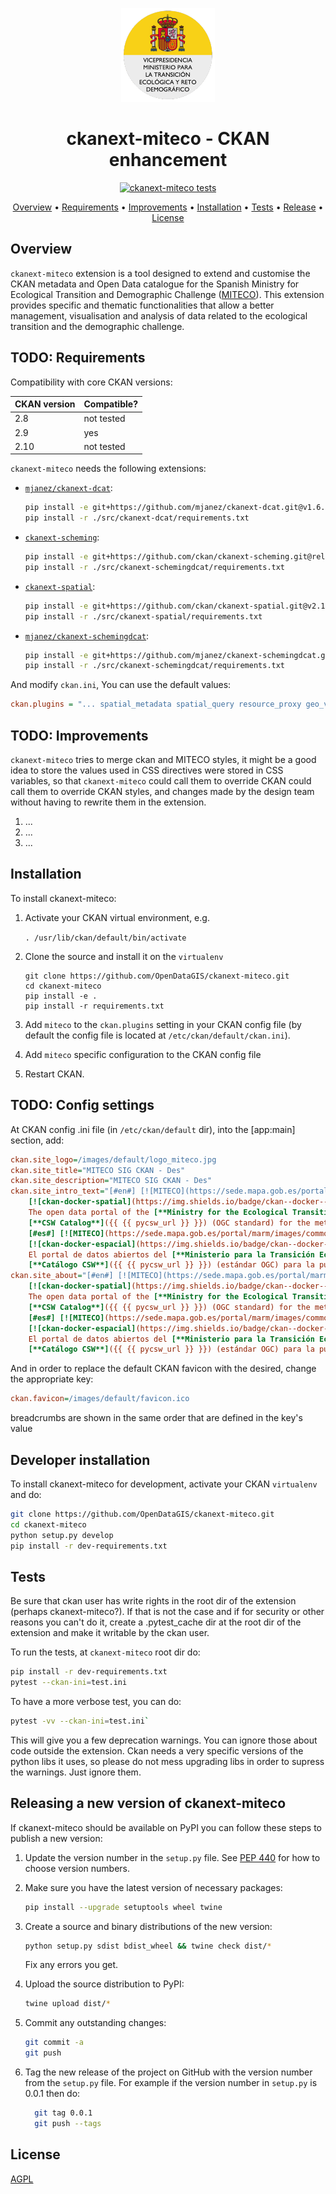 <p align="center">
  <picture>
    <img src="ckanext/miteco/public/images/default/miteco_logo2.png" style="height:150px">
  </picture>
</p>
<h1 align="center">ckanext-miteco - CKAN enhancement</h1>
<p align="center">
<a href="https://github.com/OpenDataGIS/ckanext-miteco/actions/workflows/test.yml"><img src="https://github.com/OpenDataGIS/ckanext-miteco/actions/workflows/test.yml/badge.svg?branch=main&event=pull_request" alt="ckanext-miteco tests"></a>

<p align="center">
    <a href="#overview">Overview</a> •
    <a href="#requirements">Requirements</a> •
    <a href="#improvements">Improvements</a> •
    <a href="#installation">Installation</a> •
    <a href="#tests">Tests</a> •
    <a href="#releasing-a-new-version-of-ckanext-miteco">Release</a> •
    <a href="#license">License</a>
</p>

## Overview
`ckanext-miteco` extension is a tool designed to extend and customise the CKAN metadata and Open Data catalogue for the Spanish Ministry for Ecological Transition and Demographic Challenge ([MITECO](https://www.miteco.gob.es/)). This extension provides specific and thematic functionalities that allow a better management, visualisation and analysis of data related to the ecological transition and the demographic challenge. 

## TODO: Requirements
Compatibility with core CKAN versions:

| CKAN version    | Compatible?   |
| --------------- | ------------- |
| 2.8             | not tested    |
| 2.9             | yes           |
| 2.10            | not tested    |


`ckanext-miteco` needs the following extensions:

* [`mjanez/ckanext-dcat`](https://github.com/mjanez/ckanext-dcat):
  ````bash
  pip install -e git+https://github.com/mjanez/ckanext-dcat.git@v1.6.0#egg=ckanext-dcat
  pip install -r ./src/ckanext-dcat/requirements.txt
  ````

* [`ckanext-scheming`](https://github.com/ckan/ckanext-scheming):
  ```bash
  pip install -e git+https://github.com/ckan/ckanext-scheming.git@release-3.0.0#egg=ckanext-scheming
  pip install -r ./src/ckanext-schemingdcat/requirements.txt
  ```

* [`ckanext-spatial`](https://github.com/ckan/ckanext-spatial):
  ```bash
  pip install -e git+https://github.com/ckan/ckanext-spatial.git@v2.1.1#egg=ckanext-spatial
  pip install -r ./src/ckanext-spatial/requirements.txt
  ```

* [`mjanez/ckanext-schemingdcat`](https://github.com/mjanez/ckanext-schemingdcat):
  ```bash
  pip install -e git+https://github.com/mjanez/ckanext-schemingdcat.git@v3.0.0#egg=ckanext_schemingdcat
  pip install -r ./src/ckanext-schemingdcat/requirements.txt
  ```

And modify `ckan.ini`, You can use the default values:
 ```ini
 ckan.plugins = "... spatial_metadata spatial_query resource_proxy geo_view geojson_view wmts_view shp_view dcat schemingdcat_datasets schemingdcat_groups schemingdcat_organizations miteco schemingdcat"
 ```

## TODO: Improvements
`ckanext-miteco` tries to merge ckan and MITECO styles, it might be a good idea to store the values used in  CSS directives were stored in CSS variables, so that `ckanext-miteco` could call them to override CKAN could call them to override CKAN styles, and changes made by the design team without having to rewrite them in the extension.

1. ...
2. ...
3. ...

## Installation

To install ckanext-miteco:

1. Activate your CKAN virtual environment, e.g.

    `. /usr/lib/ckan/default/bin/activate`

2. Clone the source and install it on the `virtualenv`

    ```
    git clone https://github.com/OpenDataGIS/ckanext-miteco.git
    cd ckanext-miteco
    pip install -e .
	pip install -r requirements.txt
    ```

3. Add `miteco` to the `ckan.plugins` setting in your CKAN
   config file (by default the config file is located at
   `/etc/ckan/default/ckan.ini`).
   		
4. Add `miteco` specific configuration to the CKAN config file

5. Restart CKAN.


## TODO: Config settings
At CKAN config .ini file (in `/etc/ckan/default` dir), into the [app:main] 
section, add:

```ini
ckan.site_logo=/images/default/logo_miteco.jpg
ckan.site_title="MITECO SIG CKAN - Des"
ckan.site_description="MITECO SIG CKAN - Des"
ckan.site_intro_text="[#en#] [![MITECO](https://sede.mapa.gob.es/portal/marm/images/common/logo_miteco.jpg#center)](https://miteco.gob.es/) \
    [![ckan-docker-spatial](https://img.shields.io/badge/ckan--docker--spatial-CKAN%202.9.11-brightgreen?style=social&logo=github#center)](https://github.com/mjanez/ckan-docker) \
    The open data portal of the [**Ministry for the Ecological Transition and the Demographic Challenge**](https://www.miteco.gob.es/) consists of an application using CKAN technology for the distribution of maps, data and spatial metadata and a \
    [**CSW Catalog**]({{ {{ pycsw_url }} }}) (OGC standard) for the metadata publication and discovery about spatial resources on the web. \
    [#es#] [![MITECO](https://sede.mapa.gob.es/portal/marm/images/common/logo_miteco.jpg#center)](https://miteco.gob.es/) \
    [![ckan-docker-espacial](https://img.shields.io/badge/ckan--docker--spatial-CKAN%202.9.11-brightgreen?style=social&logo=github#center)](https://github.com/mjanez/ckan-docker) \
    El portal de datos abiertos del [**Ministerio para la Transición Ecológica y el Reto Demográfico**](https://www.miteco.gob.es/) es una aplicación que utiliza la tecnología CKAN para la distribución de mapas, datos y metadatos espaciales y un \
    [**Catálogo CSW**]({{ {{ pycsw_url }} }}) (estándar OGC) para la publicación y descubrimiento de metadatos sobre recursos espaciales en la web."
ckan.site_about="[#en#] [![MITECO](https://sede.mapa.gob.es/portal/marm/images/common/logo_miteco.jpg#center)](https://miteco.gob.es/) \
    [![ckan-docker-spatial](https://img.shields.io/badge/ckan--docker--spatial-CKAN%202.9.11-brightgreen?style=social&logo=github#center)](https://github.com/mjanez/ckan-docker) \
    The open data portal of the [**Ministry for the Ecological Transition and the Demographic Challenge**](https://www.miteco.gob.es/) consists of an application using CKAN technology for the distribution of maps, data and spatial metadata and a \
    [**CSW Catalog**]({{ {{ pycsw_url }} }}) (OGC standard) for the metadata publication and discovery about spatial resources on the web. \
    [#es#] [![MITECO](https://sede.mapa.gob.es/portal/marm/images/common/logo_miteco.jpg#center)](https://miteco.gob.es/) \
    [![ckan-docker-espacial](https://img.shields.io/badge/ckan--docker--spatial-CKAN%202.9.11-brightgreen?style=social&logo=github#center)](https://github.com/mjanez/ckan-docker) \
    El portal de datos abiertos del [**Ministerio para la Transición Ecológica y el Reto Demográfico**](https://www.miteco.gob.es/) es una aplicación que utiliza la tecnología CKAN para la distribución de mapas, datos y metadatos espaciales y un \
    [**Catálogo CSW**]({{ {{ pycsw_url }} }}) (estándar OGC) para la publicación y descubrimiento de metadatos sobre recursos espaciales en la web."
```

And in order to replace the default CKAN favicon with the desired, change the appropriate key:

```ini
ckan.favicon=/images/default/favicon.ico
```

breadcrumbs are shown in the same order that are defined in the key's value

## Developer installation
To install ckanext-miteco for development, activate your CKAN `virtualenv` and
do:

```bash
git clone https://github.com/OpenDataGIS/ckanext-miteco.git
cd ckanext-miteco
python setup.py develop
pip install -r dev-requirements.txt
```

## Tests
Be sure that ckan user has write rights in the root dir of the extension 
(perhaps ckanext-miteco?). If that is not the case and if for security or other 
reasons you can't do it, create a .pytest_cache dir at the root dir of the
extension and make it writable by the ckan user.

To run the tests, at `ckanext-miteco` root dir do:

```bash
pip install -r dev-requirements.txt
pytest --ckan-ini=test.ini
```

To have a more verbose test, you can do:

```bash
pytest -vv --ckan-ini=test.ini`
```

This will give you a few deprecation warnings. You can ignore those about
code outside the extension. Ckan needs a very specific versions of the python
libs it uses, so please do not mess upgrading libs in order to supress the
warnings. Just ignore them.

## Releasing a new version of ckanext-miteco
If ckanext-miteco should be available on PyPI you can follow these steps to 
publish a new version:

1. Update the version number in the `setup.py` file. See 
   [PEP 440](http://legacy.python.org/dev/peps/pep-0440/#public-version-identifiers) 
   for how to choose version numbers.

2. Make sure you have the latest version of necessary packages:

	  ```bash
      pip install --upgrade setuptools wheel twine
      ```

3. Create a source and binary distributions of the new version:

	  ```bash
      python setup.py sdist bdist_wheel && twine check dist/*
      ```

   Fix any errors you get.

4. Upload the source distribution to PyPI:

	  ```bash
      twine upload dist/*
      ```

5. Commit any outstanding changes:

	  ```bash
      git commit -a
	  git push
      ```

6. Tag the new release of the project on GitHub with the version number from
   the `setup.py` file. For example if the version number in `setup.py` is
   0.0.1 then do:
   
	```bash
	  git tag 0.0.1
	  git push --tags
	```

## License
[AGPL](https://www.gnu.org/licenses/agpl-3.0.en.html)

